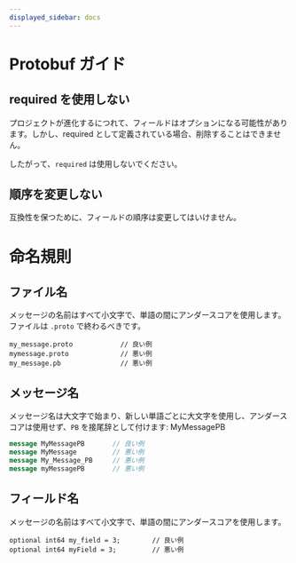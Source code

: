 ```yaml
---
displayed_sidebar: docs
---
```


# Protobuf ガイド

## required を使用しない

プロジェクトが進化するにつれて、フィールドはオプションになる可能性があります。しかし、required として定義されている場合、削除することはできません。

したがって、`required` は使用しないでください。

## 順序を変更しない

互換性を保つために、フィールドの順序は変更してはいけません。

# 命名規則

## ファイル名

メッセージの名前はすべて小文字で、単語の間にアンダースコアを使用します。ファイルは `.proto` で終わるべきです。

```
my_message.proto            // 良い例
mymessage.proto             // 悪い例
my_message.pb               // 悪い例
```

## メッセージ名

メッセージ名は大文字で始まり、新しい単語ごとに大文字を使用し、アンダースコアは使用せず、`PB` を接尾辞として付けます: MyMessagePB

```protobuf
message MyMessagePB       // 良い例
message MyMessage         // 悪い例
message My_Message_PB     // 悪い例
message myMessagePB       // 悪い例
```

## フィールド名

メッセージの名前はすべて小文字で、単語の間にアンダースコアを使用します。

```
optional int64 my_field = 3;        // 良い例
optional int64 myField = 3;         // 悪い例
```